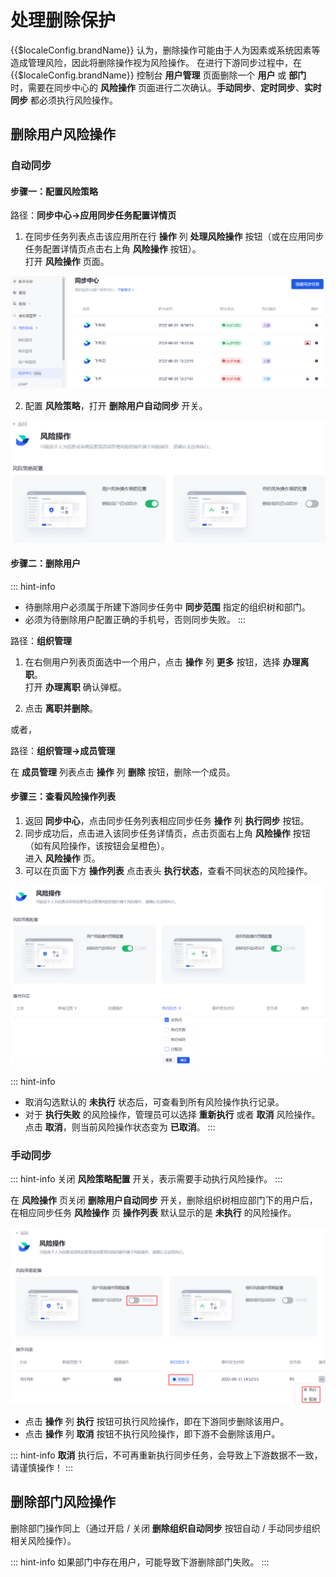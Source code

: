 # 处理删除保护

<LastUpdated/>

{{$localeConfig.brandName}} 认为，删除操作可能由于人为因素或系统因素等造成管理风险，因此将删除操作视为风险操作。
在进行下游同步过程中，在 {{$localeConfig.brandName}} 控制台 **用户管理** 页面删除一个 **用户** 或 **部门** 时，需要在同步中心的 **风险操作** 页面进行二次确认。**手动同步**、**定时同步**、**实时同步** 都必须执行风险操作。

## 删除用户风险操作

### 自动同步

#### 步骤一：配置风险策略

路径：**同步中心->应用同步任务配置详情页**

1. 在同步任务列表点击该应用所在行 **操作** 列 **处理风险操作** 按钮（或在应用同步任务配置详情页点击右上角 **风险操作** 按钮）。</br>打开 **风险操作** 页面。

![](./images/performManualActions-1.png)

2. 配置 **风险策略**，打开 **删除用户自动同步** 开关。

![](./images/risk-policy.png)

#### 步骤二：删除用户

::: hint-info
* 待删除用户必须属于所建下游同步任务中 **同步范围** 指定的组织树和部门。
* 必须为待删除用户配置正确的手机号，否则同步失败。
:::

路径：**组织管理**

1. 在右侧用户列表页面选中一个用户，点击 **操作** 列 **更多** 按钮，选择 **办理离职**。</br>打开 **办理离职** 确认弹框。

2. 点击 **离职并删除**。

或者，

路径：**组织管理->成员管理**

在 **成员管理** 列表点击 **操作** 列 **删除** 按钮，删除一个成员。

#### 步骤三：查看风险操作列表

1. 返回 **同步中心**，点击同步任务列表相应同步任务 **操作** 列 **执行同步** 按钮。
2. 同步成功后，点击进入该同步任务详情页，点击页面右上角 **风险操作** 按钮（如有风险操作，该按钮会呈橙色）。</br>进入 **风险操作** 页。
3. 可以在页面下方 **操作列表** 点击表头 **执行状态**，查看不同状态的风险操作。

![](./images/risk-operation-record.png)

::: hint-info
* 取消勾选默认的 **未执行** 状态后，可查看到所有风险操作执行记录。
* 对于 **执行失败** 的风险操作，管理员可以选择 **重新执行** 或者 **取消** 风险操作。点击 **取消**，则当前风险操作状态变为 **已取消**。
:::

### 手动同步

::: hint-info
关闭 **风险策略配置** 开关，表示需要手动执行风险操作。
:::

在 **风险操作** 页关闭 **删除用户自动同步** 开关，删除组织树相应部门下的用户后，在相应同步任务 **风险操作** 页 **操作列表** 默认显示的是 **未执行** 的风险操作。

![](./images/manual-sync.png)

* 点击 **操作** 列 **执行** 按钮可执行风险操作，即在下游同步删除该用户。
* 点击 **操作** 列 **取消** 按钮不执行风险操作，即下游不会删除该用户。

::: hint-info
**取消** 执行后，不可再重新执行同步任务，会导致上下游数据不一致，请谨慎操作！
:::

## 删除部门风险操作

删除部门操作同上（通过开启 / 关闭 **删除组织自动同步** 按钮自动 / 手动同步组织相关风险操作）。

::: hint-info
如果部门中存在用户，可能导致下游删除部门失败。
:::